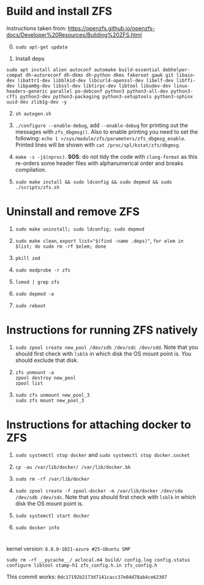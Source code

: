 # Build and install ZFS

Instructions taken from: https://openzfs.github.io/openzfs-docs/Developer%20Resources/Building%20ZFS.html

0) `sudo apt-get update`

1) Install deps 
```
sudo apt install alien autoconf automake build-essential debhelper-compat dh-autoreconf dh-dkms dh-python dkms fakeroot gawk git libaio-dev libattr1-dev libblkid-dev libcurl4-openssl-dev libelf-dev libffi-dev libpam0g-dev libssl-dev libtirpc-dev libtool libudev-dev linux-headers-generic parallel po-debconf python3 python3-all-dev python3-cffi python3-dev python3-packaging python3-setuptools python3-sphinx uuid-dev zlib1g-dev -y
```

2) `sh autogen.sh`

3) `./configure --enable-debug`,  add `--enable-debug` for printing out the messages with `zfs_dbgmsg()`. Also to enable printing you need to set the following: `echo 1 >/sys/module/zfs/parameters/zfs_dbgmsg_enable`. Printed lines will be shown with `cat /proc/spl/kstat/zfs/dbgmsg`.

4) `make -s -j$(nproc)`. **SOS**: do not tidy the code with `clang-format` as this re-orders some header files with alphanumerical order and breaks compilation.

5) `sudo make install && sudo ldconfig && sudo depmod && sudo ./scripts/zfs.sh`


# Uninstall and remove ZFS

1) `sudo make uninstall; sudo ldconfig; sudo depmod`

2) `sudo make clean`, `export list="$(find -name .deps)"`, `for elem in $list; do sudo rm -rf $elem; done`

3) `pkill zed`

4) `sudo modprobe -r zfs`

5) `lsmod | grep zfs`

6) `sudo depmod -a`

7) `sudo reboot`



# Instructions for running ZFS natively

1) `sudo zpool create new_pool /dev/sdb /dev/sdc /dev/sdd`. Note that you should first check with `lsblk` in which disk the OS mount point is. You should exclude that disk.

2)
   ```
   zfs unmount -a
   zpool destroy new_pool
   zpool list
   ```
   
3)
   ```
   sudo zfs unmount new_pool_3
   sudo zfs mount new_pool_3
   ```


# Instructions for attaching docker to ZFS

1) `sudo systemctl stop docker` and `sudo systemctl stop docker.socket`
   
2) `cp -au /var/lib/docker/ /var/lib/docker.bk`
 
3) `sudo rm -rf /var/lib/docker`

4) `sudo zpool create -f zpool-docker -m /var/lib/docker /dev/sda /dev/sdb /dev/sdc`. Note that you should first check with `lsblk` in which disk the OS mount point is.

5) `sudo systemctl start docker`

6) `sudo docker info`




# 

kernel version: `6.8.0-1021-azure #25-Ubuntu SMP`

`sudo rm -rf __pycache__/ aclocal.m4 build/ config.log config.status  configure libtool stamp-h1 zfs_config.h.in zfs_config.h`

This commit works: `0dc17192b2173d7141cacc37e04d78ab4ce62307`
